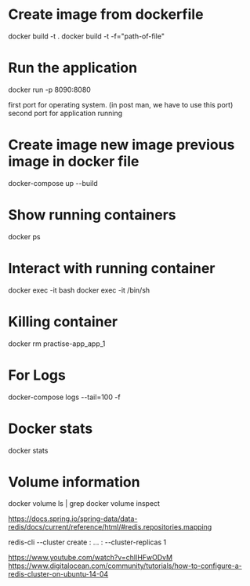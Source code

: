 # Create image from dockerfile
docker build -t <App-name or custom name> .
docker build -t <App-name or custom name> -f="path-of-file"

# Run the application
docker run -p 8090:8080 <image-name>

first port for operating system. (in post man, we have to use this port)
second port for application running


# Create image new image previous image in docker file
docker-compose up --build

# Show running containers
docker ps

# Interact with running container
docker exec -it <image-id> bash
docker exec -it <image-id> /bin/sh

# Killing container
docker rm practise-app_app_1

# For Logs
docker-compose logs --tail=100 -f 

# Docker stats
docker stats

# Volume information
docker volume ls | grep <volume-name>
docker volume inspect <vigrant-name>


https://docs.spring.io/spring-data/data-redis/docs/current/reference/html/#redis.repositories.mapping

redis-cli --cluster create <pod-0-ip>:<port> ... <pod-5-ip>:<port> --cluster-replicas 1

https://www.youtube.com/watch?v=chIlHFwODvM
https://www.digitalocean.com/community/tutorials/how-to-configure-a-redis-cluster-on-ubuntu-14-04

